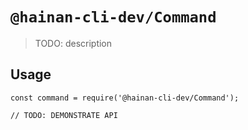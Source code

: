 # `@hainan-cli-dev/Command`

> TODO: description

## Usage

```
const command = require('@hainan-cli-dev/Command');

// TODO: DEMONSTRATE API
```
